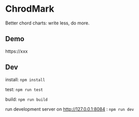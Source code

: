 # ChrodMark

Better chord charts: write less, do more.

## Demo

https://xxx

## Dev

install: `npm install`

test: `npm run test`

build: `npm run build`

run development server on http://127.0.0.1:8084 : `npm run dev` 
